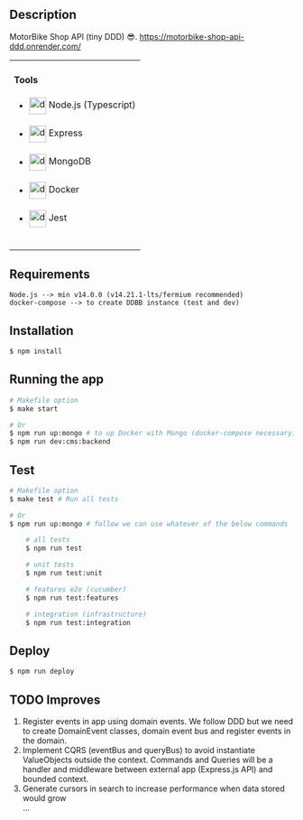 ## Description

MotorBike Shop API (tiny DDD) 😎.
https://motorbike-shop-api-ddd.onrender.com/

<table>
  <tr>
    <td valign="center">
      <h4>Tools</h4>
      <ul list-style-type="none">
        <li>
          <img align="center" src="https://seeklogo.com/images/N/nodejs-logo-FBE122E377-seeklogo.com.png" alt="drawing" width="30"/> Node.js (Typescript)
        </li>
        <br/>
        <li>
          <img align="center" src="https://img.icons8.com/ios7/600/000000/express-js.png" alt="drawing" width="30"/> Express
        </li>
        <br/>
        <li>
          <img align="center" src="https://www.svgviewer.dev/static-svgs/34566/mongodb.svg" alt="drawing" width="30"/> MongoDB
        </li>
        <br/>
        <li>
          <img align="center" src="https://cdn-icons-png.flaticon.com/512/919/919853.png" alt="drawing" width="30"/> Docker
        </li>
        <br/>
        <li>
          <img align="center" src="https://www.jetbrains.com/webstorm/guide/static/5fffc5841d0abba2e6684f13fe6d003f/jest.svg" alt="drawing" width="30"/> Jest
        </li>
        <br/>
      </ul>
    </td>
  </tr>
</table>

## Requirements

```
Node.js --> min v14.0.0 (v14.21.1-lts/fermium recommended)
docker-compose --> to create DDBB instance (test and dev)
```

## Installation

```bash
$ npm install
```

## Running the app

```bash
# Makefile option
$ make start

# Or
$ npm run up:mongo # to up Docker with Mongo (docker-compose necessary)
$ npm run dev:cms:backend
```

## Test

```bash
# Makefile option
$ make test # Run all tests

# Or
$ npm run up:mongo # follow we can use whatever of the below commands

    # all tests
    $ npm run test

    # unit tests
    $ npm run test:unit

    # features e2e (cucumber)
    $ npm run test:features

    # integration (infrastructure)
    $ npm run test:integration
```

## Deploy

```bash
$ npm run deploy
```

## TODO Improves

<ol>
  <li>Register events in app using domain events. We follow DDD but we need to create DomainEvent classes, domain event bus and register events in the domain.</li>
  <li>Implement CQRS (eventBus and queryBus) to avoid instantiate ValueObjects outside the context. Commands and Queries will be a handler and middleware between external app (Express.js API) and bounded context.</li>
  <li>Generate cursors in search to increase performance when data stored would grow</li>
  ...
</ol>
